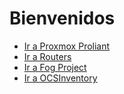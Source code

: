 <!-- TITLE: Home -->
<!-- SUBTITLE: A quick summary of Home -->

# Bienvenidos
* [Ir a Proxmox Proliant](https://192.168.0.100:8006)
* [Ir a Routers](routers)
* [Ir a Fog Project](projetc)
* [Ir a OCSInventory](OC)